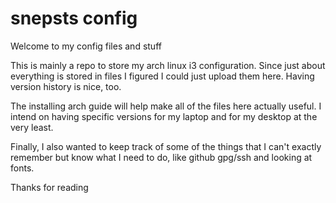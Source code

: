 # snepsts config

Welcome to my config files and stuff

This is mainly a repo to store my arch linux i3 configuration. Since just about everything is stored in files I figured I could just upload them here. Having version history is nice, too.

The installing arch guide will help make all of the files here actually useful. I intend on having specific versions for my laptop and for my desktop at the very least.

Finally, I also wanted to keep track of some of the things that I can't exactly remember but know what I need to do, like github gpg/ssh and looking at fonts.

Thanks for reading
